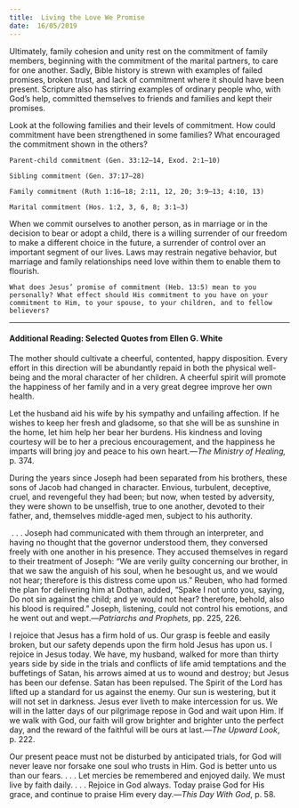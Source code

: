 ```yaml
---
title:  Living the Love We Promise
date:  16/05/2019
---
```


Ultimately, family cohesion and unity rest on the commitment of family members, beginning with the commitment of the marital partners, to care for one another. Sadly, Bible history is strewn with examples of failed promises, broken trust, and lack of commitment where it should have been present. Scripture also has stirring examples of ordinary people who, with God’s help, committed themselves to friends and families and kept their promises.

Look at the following families and their levels of commitment. How could commitment have been strengthened in some families? What encouraged the commitment shown in the others?

`Parent-child commitment (Gen. 33:12–14, Exod. 2:1–10)`

`Sibling commitment (Gen. 37:17–28)`

`Family commitment (Ruth 1:16–18; 2:11, 12, 20; 3:9–13; 4:10, 13)`

`Marital commitment (Hos. 1:2, 3, 6, 8; 3:1–3)`

When we commit ourselves to another person, as in marriage or in the decision to bear or adopt a child, there is a willing surrender of our freedom to make a different choice in the future, a surrender of control over an important segment of our lives. Laws may restrain negative behavior, but marriage and family relationships need love within them to enable them to flourish.

`What does Jesus’ promise of commitment (Heb. 13:5) mean to you personally? What effect should His commitment to you have on your commitment to Him, to your spouse, to your children, and to fellow believers?`

---

#### Additional Reading: Selected Quotes from Ellen G. White

The mother should cultivate a cheerful, contented, happy disposition. Every effort in this direction will be abundantly repaid in both the physical well-being and the moral character of her children. A cheerful spirit will promote the happiness of her family and in a very great degree improve her own health.  

Let the husband aid his wife by his sympathy and unfailing affection. If he wishes to keep her fresh and gladsome, so that she will be as sunshine in the home, let him help her bear her burdens. His kindness and loving courtesy will be to her a precious encouragement, and the happiness he imparts will bring joy and peace to his own heart.—_The Ministry of Healing,_ p. 374. 

During the years since Joseph had been separated from his brothers, these sons of Jacob had changed in character. Envious, turbulent, deceptive, cruel, and revengeful they had been; but now, when tested by adversity, they were shown to be unselfish, true to one another, devoted to their father, and, themselves middle-aged men, subject to his authority.

 . . . Joseph had communicated with them through an interpreter, and having no thought that the governor understood them, they conversed freely with one another in his presence. They accused themselves in regard to their treatment of Joseph: “We are verily guilty concerning our brother, in that we saw the anguish of his soul, when he besought us, and we would not hear; therefore is this distress come upon us.” Reuben, who had formed the plan for delivering him at Dothan, added, “Spake I not unto you, saying, Do not sin against the child; and ye would not hear? therefore, behold, also his blood is required.” Joseph, listening, could not control his emotions, and he went out and wept.—_Patriarchs and Prophets_, pp. 225, 226. 

I rejoice that Jesus has a firm hold of us. Our grasp is feeble and easily broken, but our safety depends upon the firm hold Jesus has upon us. I rejoice in Jesus today. We have, my husband, walked for more than thirty years side by side in the trials and conflicts of life amid temptations and the buffetings of Satan, his arrows aimed at us to wound and destroy; but Jesus has been our defense. Satan has been repulsed. The Spirit of the Lord has lifted up a standard for us against the enemy. Our sun is westering, but it will not set in darkness. Jesus ever liveth to make intercession for us. We will in the latter days of our pilgrimage repose in God and wait upon Him. If we walk with God, our faith will grow brighter and brighter unto the perfect day, and the reward of the faithful will be ours at last.—_The Upward Look_, p. 222. 

Our present peace must not be disturbed by anticipated trials, for God will never leave nor forsake one soul who trusts in Him. God is better unto us than our fears. . . . Let mercies be remembered and enjoyed daily. We must live by faith daily. . . . Rejoice in God always. Today praise God for His grace, and continue to praise Him every day.—_This Day With God_, p. 58. 